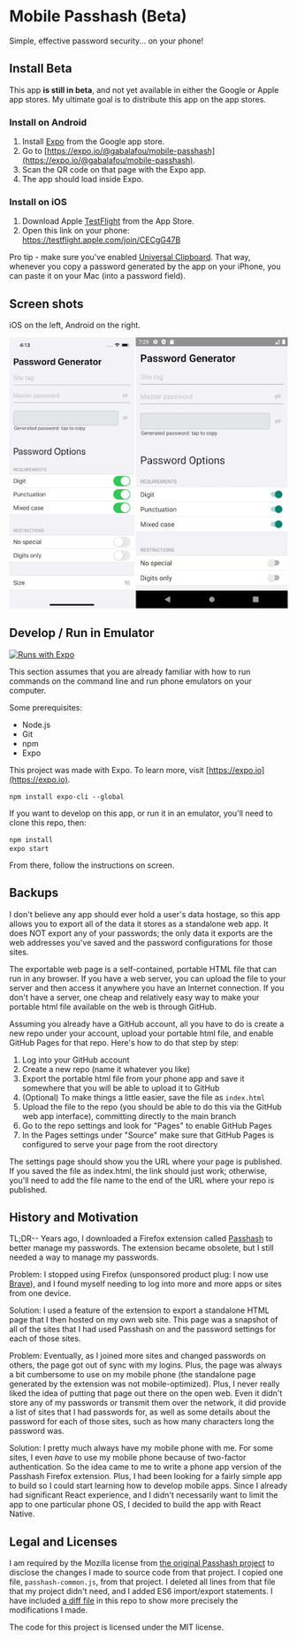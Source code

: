 # Mobile Passhash (Beta)

Simple, effective password security... on your phone!

## Install Beta

This app **is still in beta**, and not yet available in either the Google or Apple app stores.
My ultimate goal is to distribute this app on the app stores.

### Install on Android

1. Install [Expo](https://play.google.com/store/apps/details?id=host.exp.exponent&referrer=www) from the Google app store.
2. Go to [https://expo.io/@gabalafou/mobile-passhash](https://expo.io/@gabalafou/mobile-passhash).
3. Scan the QR code on that page with the Expo app.
4. The app should load inside Expo.

### Install on iOS

1. Download Apple [TestFlight](https://apps.apple.com/us/app/testflight/id899247664) from the App Store.
2. Open this link on your phone: https://testflight.apple.com/join/CECgG47B

Pro tip - make sure you've enabled [Universal Clipboard](https://support.apple.com/en-us/HT209460). That way, whenever you copy a password generated by the app on your iPhone, you can paste it on your Mac (into a password field).

## Screen shots

iOS on the left, Android on the right.

![iOS and Android simulator screen shots, side by side](/ios-android-side-by-side.png?raw=true)

## Develop / Run in Emulator

[![Runs with Expo](https://img.shields.io/badge/Runs%20with%20Expo-4630EB.svg?style=flat-square&logo=EXPO&labelColor=f3f3f3&logoColor=000)](https://expo.io/)

This section assumes that you are already familiar with how to run commands on the command line and run phone emulators on your computer.

Some prerequisites:

- Node.js
- Git
- npm
- Expo

This project was made with Expo. To learn more, visit [https://expo.io](https://expo.io).

    npm install expo-cli --global

If you want to develop on this app, or run it in an emulator, you'll need to clone this repo, then:

    npm install
    expo start

From there, follow the instructions on screen.

## Backups

I don't believe any app should ever hold a user's data hostage, so this app
allows you to export all of the data it stores as a standalone web app. It does
NOT export any of your passwords; the only data it exports are the web addresses
you've saved and the password configurations for those sites.

The exportable web page is a self-contained, portable HTML file that can run in
any browser. If you have a web server, you can upload the file to your server
and then access it anywhere you have an Internet connection. If you don't have a
server, one cheap and relatively easy way to make your portable html file
available on the web is through GitHub.

Assuming you already have a GitHub account, all you have to do is create a new
repo under your account, upload your portable html file, and enable GitHub Pages
for that repo. Here's how to do that step by step:

1. Log into your GitHub account
2. Create a new repo (name it whatever you like)
3. Export the portable html file from your phone app and save it somewhere that
   you will be able to upload it to GitHub
4. (Optional) To make things a little easier, save the file as `index.html`
5. Upload the file to the repo (you should be able to do this via the GitHub web
   app interface), committing directly to the main branch
6. Go to the repo settings and look for "Pages" to enable GitHub Pages
7. In the Pages settings under "Source" make sure that GitHub Pages is
   configured to serve your page from the root directory

The settings page should show you the URL where your page is published. If you
saved the file as index.html, the link should just work; otherwise, you'll need
to add the file name to the end of the URL where your repo is published.

## History and Motivation

TL;DR-- Years ago, I downloaded a Firefox extension called [Passhash](https://github.com/wijjo/PassHash) to better manage my passwords. The extension became obsolete, but I still needed a way to manage my passwords.

Problem: I stopped using Firefox (unsponsored product plug: I now use [Brave](https://brave.com/)), and I found myself needing to log into more and more apps or sites from one device.

Solution: I used a feature of the extension to export a standalone HTML page that I then hosted on my own web site. This page was a snapshot of all of the sites that I had used Passhash on and the password settings for each of those sites.

Problem: Eventually, as I joined more sites and changed passwords on others, the page got out of sync with my logins. Plus, the page was always a bit cumbersome to use on my mobile phone (the standalone page generated by the extension was not mobile-optimized). Plus, I never really liked the idea of putting that page out there on the open web. Even it didn't store any of my passwords or transmit them over the network, it did provide a list of sites that I had passwords for, as well as some details about the password for each of those sites, such as how many characters long the password was.

Solution: I pretty much always have my mobile phone with me. For some sites, I even _have_ to use my mobile phone because of two-factor authentication. So the idea came to me to write a phone app version of the Passhash Firefox extension. Plus, I had been looking for a fairly simple app to build so I could start learning how to develop mobile apps. Since I already had significant React experience, and I didn't necessarily want to limit the app to one particular phone OS, I decided to build the app with React Native.

## Legal and Licenses

I am required by the Mozilla license from [the original Passhash project](https://github.com/wijjo/PassHash) to disclose the changes I made to source code from that project. I copied one file, `passhash-common.js`, from that project. I deleted all lines from that file that my project didn't need, and I added ES6 import/export statements. I have included [a diff file](passhash-diff.patch) in this repo to show more precisely the modifications I made.

The code for this project is licensed under the MIT license.
